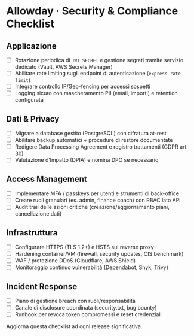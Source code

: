 # Allowday · Security & Compliance Checklist

## Applicazione
- [ ] Rotazione periodica di `JWT_SECRET` e gestione segreti tramite servizio dedicato (Vault, AWS Secrets Manager)
- [ ] Abilitare rate limiting sugli endpoint di autenticazione (`express-rate-limit`)
- [ ] Integrare controllo IP/Geo-fencing per accessi sospetti
- [ ] Logging sicuro con mascheramento PII (email, importi) e retention configurata

## Dati & Privacy
- [ ] Migrare a database gestito (PostgreSQL) con cifratura at-rest
- [ ] Abilitare backup automatici + procedure di restore documentate
- [ ] Redigere Data Processing Agreement e registro trattamenti (GDPR art. 30)
- [ ] Valutazione d’Impatto (DPIA) e nomina DPO se necessario

## Access Management
- [ ] Implementare MFA / passkeys per utenti e strumenti di back-office
- [ ] Creare ruoli granulari (es. admin, finance coach) con RBAC lato API
- [ ] Audit trail delle azioni critiche (creazione/aggiornamento piani, cancellazione dati)

## Infrastruttura
- [ ] Configurare HTTPS (TLS 1.2+) e HSTS sul reverse proxy
- [ ] Hardening container/VM (firewall, security updates, CIS benchmark)
- [ ] WAF / protezione DDoS (Cloudflare, AWS Shield)
- [ ] Monitoraggio continuo vulnerabilità (Dependabot, Snyk, Trivy)

## Incident Response
- [ ] Piano di gestione breach con ruoli/responsabilità
- [ ] Canale di disclosure coordinata (security.txt, bug bounty)
- [ ] Runbook per revoca token compromessi e reset credenziali

Aggiorna questa checklist ad ogni release significativa.

